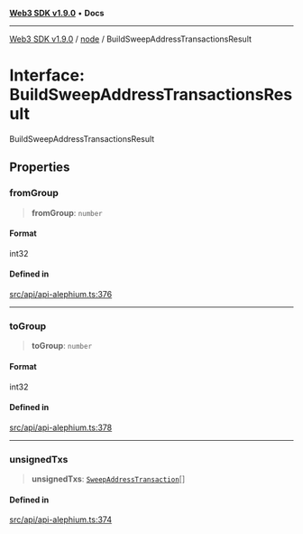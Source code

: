 [**Web3 SDK v1.9.0**](../../../README.md) • **Docs**

***

[Web3 SDK v1.9.0](../../../globals.md) / [node](../README.md) / BuildSweepAddressTransactionsResult

# Interface: BuildSweepAddressTransactionsResult

BuildSweepAddressTransactionsResult

## Properties

### fromGroup

> **fromGroup**: `number`

#### Format

int32

#### Defined in

[src/api/api-alephium.ts:376](https://github.com/Mystic-Nayy/alephium-web3/blob/c1afd789a197ce5fe21f08c2965942090157c33d/packages/web3/src/api/api-alephium.ts#L376)

***

### toGroup

> **toGroup**: `number`

#### Format

int32

#### Defined in

[src/api/api-alephium.ts:378](https://github.com/Mystic-Nayy/alephium-web3/blob/c1afd789a197ce5fe21f08c2965942090157c33d/packages/web3/src/api/api-alephium.ts#L378)

***

### unsignedTxs

> **unsignedTxs**: [`SweepAddressTransaction`](SweepAddressTransaction.md)[]

#### Defined in

[src/api/api-alephium.ts:374](https://github.com/Mystic-Nayy/alephium-web3/blob/c1afd789a197ce5fe21f08c2965942090157c33d/packages/web3/src/api/api-alephium.ts#L374)
